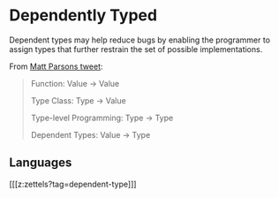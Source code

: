 # Dependently Typed

Dependent types may help reduce bugs by enabling the programmer to assign types that further restrain the set of possible implementations.

From [Matt Parsons tweet](https://twitter.com/mattoflambda/status/1306292053492465665):

> Function: Value -> Value
>
> Type Class: Type -> Value
>
> Type-level Programming: Type -> Type
>
> Dependent Types: Value -> Type

## Languages

[[[z:zettels?tag=dependent-type]]]
